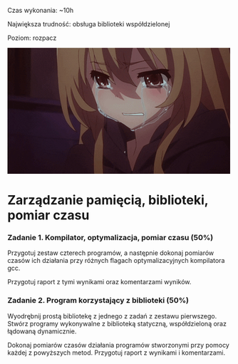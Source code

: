 Czas wykonania: ~10h

Największa trudność: obsługa biblioteki współdzielonej

Poziom: rozpacz

![CryMeRiver...](taiga.gif)

<h1>Zarządzanie pamięcią, biblioteki, pomiar czasu</h1>

<h3>Zadanie 1.  Kompilator, optymalizacja, pomiar czasu (50%)</h3>

Przygotuj zestaw czterech programów, a następnie dokonaj pomiarów czasów ich działania przy różnych flagach optymalizacyjnych kompilatora gcc.

Przygotuj raport z tymi wynikami oraz komentarzami wyników.

<h3>Zadanie 2. Program korzystający z biblioteki (50%)</h3>

Wyodrębnij prostą bibliotekę z jednego z zadań z zestawu pierwszego. Stwórz programy wykonywalne z biblioteką statyczną, współdzieloną oraz łądowaną dynamicznie.

Dokonaj pomiarów czasów działania programów stworzonymi przy pomocy każdej z powyższych metod. Przygotuj raport z wynikami i komentarzami.
